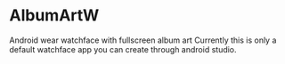 # AlbumArtW
Android wear watchface with fullscreen album art
Currently this is only a default watchface app you can create through android studio.
